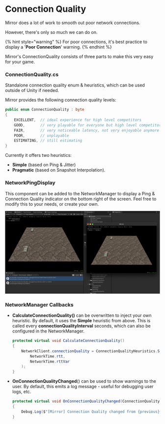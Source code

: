 # Connection Quality

Mirror does a lot of work to smooth out poor network connections.

However, there's only so much we can do on.

{% hint style="warning" %}
For poor connections, it's best practice to display a '**Poor Connection**' warning.
{% endhint %}

Mirror's ConnectionQuality consists of three parts to make this very easy for your game.

### **ConnectionQuality.cs**

Standalone connection quality enum & heuristics, which can be used outside of Unity if needed.

Mirror provides the following connection quality levels:

```csharp
public enum ConnectionQuality : byte
{
    EXCELLENT,  // ideal experience for high level competitors
    GOOD,       // very playable for everyone but high level competitors
    FAIR,       // very noticeable latency, not very enjoyable anymore
    POOR,       // unplayable
    ESTIMATING, // still estimating
}
```

Currently it offers two heuristics:&#x20;

* **Simple** (based on Ping & Jitter)&#x20;
* **Pragmatic** (based on Snapshot Interpolation).

### NetworkPingDisplay

This component can be added to the NetworkManager to display a Ping & Connection Quality indicator on the bottom right of the screen. Feel free to modify this to your needs, or create your own.

![](<../../.gitbook/assets/2023-06-25 - connection quality, gui, callback.png>)

### **NetworkManager Callbacks**

*   **CalculateConnectionQuality()** can be overwritten to inject your own heuristic. By default, it uses the **Simple** heuristic from above. This is called every **connectionQualityInterval** seconds, which can also be configured in the NetworkManager.



    ```csharp
    protected virtual void CalculateConnectionQuality()
    {
        NetworkClient.connectionQuality = ConnectionQualityHeuristics.Simple(
            NetworkTime.rtt, 
            NetworkTime.rttVar
        );
    }
    ```
*   **OnConnectionQualityChanged**() can be used to show warnings to the user. By default, this emits a log message - useful for debugging user logs, etc.



    ```csharp
    protected virtual void OnConnectionQualityChanged(ConnectionQuality previous, ConnectionQuality current)
    {
        Debug.Log($"[Mirror] Connection Quality changed from {previous} to {current}");
    }
    ```
